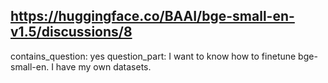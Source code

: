 ## https://huggingface.co/BAAI/bge-small-en-v1.5/discussions/8

contains_question: yes
question_part: I want to know how to finetune bge-small-en. I have my own datasets.